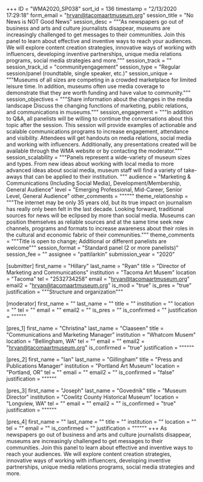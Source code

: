 +++
ID = "WMA2020_SP038"
sort_id = 136
timestamp = "2/13/2020 17:29:18"
form_email = "hryan@tacomaartmuseum.org"
session_title = "No News is NOT Good News"
session_desc = """As newspapers go out of business and arts and culture journalists disappear, museums are increasingly challenged to get messages to their communities. Join this panel to learn about effective and inventive ways to reach your audiences. We will explore content creation strategies, innovative ways of working with influencers, developing inventive partnerships, unique media relations programs, social media strategies and more."""
session_track = ""
session_track_id = "communityengagement"
session_type = "Regular session/panel (roundtable, single speaker, etc.)"
session_unique = """Museums of all sizes are competing in a crowded marketplace for limited leisure time. In addition, museums often use media coverage to demonstrate that they are worth funding and have value to community."""
session_objectives = """Share information about the changes in the media landscape Discuss the changing functions of marketing, public relations, and communications in museums."""
session_engagement = """In addition to Q&A, all panelists will be willing to continue the conversations about this topic after the session. This session will provide examples of actionable and scalable communications programs to increase engagement, attendance and visibility. Attendees will get handouts on media relations, social media and working with influencers. Additionally, any presentations created will be available through the WMA website or by contacting the moderator."""
session_scalability = """Panels represent a wide-variety of museum sizes and types. From new ideas about working with local media to more advanced ideas about social media, museum staff will find a variety of take-aways that can be applied to their institution. """
audience = "Marketing & Communications (Including Social Media), Development/Membership, General Audience"
level = "Emerging Professional, Mid-Career, Senior Level, General Audience"
other_comments = """"""
theme_relationship = """The internet may be only 35 years old, but its true impact on journalism has really only been felt in the last decade. Looking forward, traditional sources for news will be eclipsed by more than social media. Museums can position themselves as reliable sources and at the same time seek new channels, programs and formats to increase awareness about their roles in the cultural and economic fabric of their communities."""
theme_comments = """Title is open to change; Additional or different panelists are welcome"""
session_format = "Standard panel (2 or more panelists)"
session_fee = ""
assignee = "pattilarkin"
submission_year = "2020"

[submitter]
first_name = "Hillary"
last_name = "Ryan"
title = "Director of Marketing and Communications"
institution = "Tacoma Art Musem"
location = "Tacoma"
tel = "2532734258"
email = "hryan@tacomaartmuseum.org"
email2 = "hryan@tacomaartmuseum.org"
is_mod = "true"
is_pres = "true"
justification = """Structure and organization"""

[moderator]
first_name = ""
last_name = ""
title = ""
institution = ""
location = ""
tel = ""
email = ""
email2 = ""
is_pres = ""
is_confirmed = ""
justification = """"""

[pres_1]
first_name = "Christina"
last_name = "Claaseen"
title = "Communications and Marketing Manager"
institution = "Whatcom Musem"
location = "Bellingham, WA"
tel = ""
email = ""
email2 = "hryan@tacomaartmuseum.org"
is_confirmed = "true"
justification = """"""

[pres_2]
first_name = "Ian"
last_name = "Gillingham"
title = "Press and Publications Manager"
institution = "Portland Art Museum"
location = "Portland, OR"
tel = ""
email = ""
email2 = ""
is_confirmed = "false"
justification = """"""

[pres_3]
first_name = "Joseph"
last_name = "Govednik"
title = "Museum Director"
institution = "Cowlitz County Historical Museum"
location = "Longview, WA"
tel = ""
email = ""
email2 = ""
is_confirmed = "true"
justification = """"""

[pres_4]
first_name = ""
last_name = ""
title = ""
institution = ""
location = ""
tel = ""
email = ""
is_confirmed = ""
justification = """"""
+++
As newspapers go out of business and arts and culture journalists disappear, museums are increasingly challenged to get messages to their communities. Join this panel to learn about effective and inventive ways to reach your audiences. We will explore content creation strategies, innovative ways of working with influencers, developing inventive partnerships, unique media relations programs, social media strategies and more.
